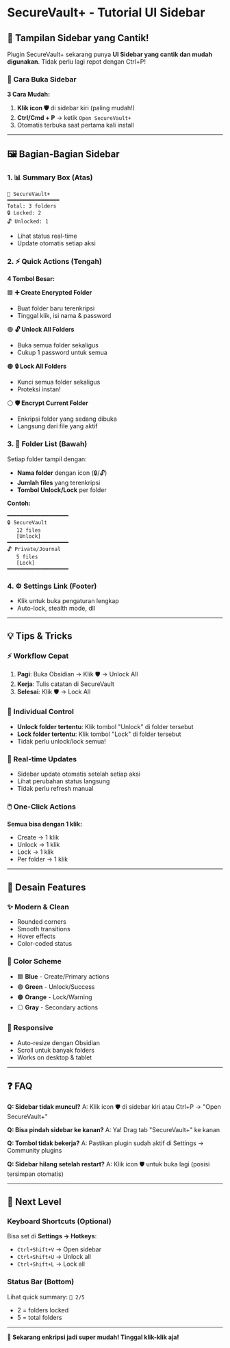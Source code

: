 # SecureVault+ - Tutorial UI Sidebar

## 🎨 Tampilan Sidebar yang Cantik!

Plugin SecureVault+ sekarang punya **UI Sidebar yang cantik dan mudah digunakan**. Tidak perlu lagi repot dengan Ctrl+P!

### 📍 Cara Buka Sidebar

**3 Cara Mudah:**
1. **Klik icon 🛡️** di sidebar kiri (paling mudah!)
2. **Ctrl/Cmd + P** → ketik `Open SecureVault+`
3. Otomatis terbuka saat pertama kali install

---

## 🖼️ Bagian-Bagian Sidebar

### 1. 📊 **Summary Box** (Atas)
```
🔐 SecureVault+
━━━━━━━━━━━━━━━━━
Total: 3 folders
🔒 Locked: 2
🔓 Unlocked: 1
```
- Lihat status real-time
- Update otomatis setiap aksi

### 2. ⚡ **Quick Actions** (Tengah)
**4 Tombol Besar:**

🟦 **➕ Create Encrypted Folder**
- Buat folder baru terenkripsi
- Tinggal klik, isi nama & password

🟢 **🔓 Unlock All Folders**
- Buka semua folder sekaligus
- Cukup 1 password untuk semua

🟠 **🔒 Lock All Folders**
- Kunci semua folder sekaligus
- Proteksi instan!

⚪ **🛡️ Encrypt Current Folder**
- Enkripsi folder yang sedang dibuka
- Langsung dari file yang aktif

### 3. 📁 **Folder List** (Bawah)
Setiap folder tampil dengan:
- **Nama folder** dengan icon (🔒/🔓)
- **Jumlah files** yang terenkripsi
- **Tombol Unlock/Lock** per folder

**Contoh:**
```
━━━━━━━━━━━━━━━━━━━━
🔒 SecureVault
   12 files
   [Unlock]
━━━━━━━━━━━━━━━━━━━━
🔓 Private/Journal
   5 files
   [Lock]
━━━━━━━━━━━━━━━━━━━━
```

### 4. ⚙️ **Settings Link** (Footer)
- Klik untuk buka pengaturan lengkap
- Auto-lock, stealth mode, dll

---

## 💡 Tips & Tricks

### ⚡ Workflow Cepat
1. **Pagi**: Buka Obsidian → Klik 🛡️ → Unlock All
2. **Kerja**: Tulis catatan di SecureVault
3. **Selesai**: Klik 🛡️ → Lock All

### 🎯 Individual Control
- **Unlock folder tertentu**: Klik tombol "Unlock" di folder tersebut
- **Lock folder tertentu**: Klik tombol "Lock" di folder tersebut
- Tidak perlu unlock/lock semua!

### 🔄 Real-time Updates
- Sidebar update otomatis setelah setiap aksi
- Lihat perubahan status langsung
- Tidak perlu refresh manual

### 🖱️ One-Click Actions
**Semua bisa dengan 1 klik:**
- Create → 1 klik
- Unlock → 1 klik
- Lock → 1 klik
- Per folder → 1 klik

---

## 🎨 Desain Features

### ✨ Modern & Clean
- Rounded corners
- Smooth transitions
- Hover effects
- Color-coded status

### 🎨 Color Scheme
- 🟦 **Blue** - Create/Primary actions
- 🟢 **Green** - Unlock/Success
- 🟠 **Orange** - Lock/Warning
- ⚪ **Gray** - Secondary actions

### 📱 Responsive
- Auto-resize dengan Obsidian
- Scroll untuk banyak folders
- Works on desktop & tablet

---

## ❓ FAQ

**Q: Sidebar tidak muncul?**
A: Klik icon 🛡️ di sidebar kiri atau Ctrl+P → "Open SecureVault+"

**Q: Bisa pindah sidebar ke kanan?**
A: Ya! Drag tab "SecureVault+" ke kanan

**Q: Tombol tidak bekerja?**
A: Pastikan plugin sudah aktif di Settings → Community plugins

**Q: Sidebar hilang setelah restart?**
A: Klik icon 🛡️ untuk buka lagi (posisi tersimpan otomatis)

---

## 🚀 Next Level

### Keyboard Shortcuts (Optional)
Bisa set di **Settings → Hotkeys**:
- `Ctrl+Shift+V` → Open sidebar
- `Ctrl+Shift+U` → Unlock all
- `Ctrl+Shift+L` → Lock all

### Status Bar (Bottom)
Lihat quick summary: `🔐 2/5`
- 2 = folders locked
- 5 = total folders

---

**🎉 Sekarang enkripsi jadi super mudah! Tinggal klik-klik aja!**
